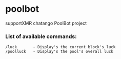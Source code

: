 # poolbot
supportXMR chatango PoolBot project

### List of available commands:
```
/luck		- Display's the current block's luck
/poolluck	- Display's the pool's overall luck
```
